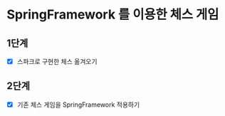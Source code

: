 # SpringFramework 를 이용한 체스 게임

## 1단계
- [x] 스파크로 구현한 체스 옮겨오기

## 2단계
- [x] 기존 체스 게임을 SpringFramework 적용하기